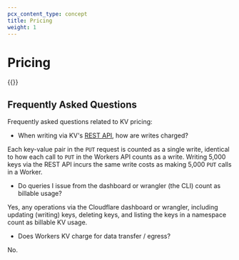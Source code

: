 ```yaml
---
pcx_content_type: concept
title: Pricing
weight: 1
---
```


# Pricing

{{<render file="_kv_pricing.md" productFolder="workers">}}

## Frequently Asked Questions

Frequently asked questions related to KV pricing:

- When writing via KV's [REST API](/api/operations/workers-kv-namespace-write-multiple-key-value-pairs), how are writes charged?

Each key-value pair in the `PUT` request is counted as a single write, identical to how each call to `PUT` in the Workers API counts as a write. Writing 5,000 keys via the REST API incurs the same write costs as making 5,000 `PUT` calls in a Worker.

- Do queries I issue from the dashboard or wrangler (the CLI) count as billable usage?

Yes, any operations via the Cloudflare dashboard or wrangler, including updating (writing) keys, deleting keys, and listing the keys in a namespace count as billable KV usage.

- Does Workers KV charge for data transfer / egress?

No.
